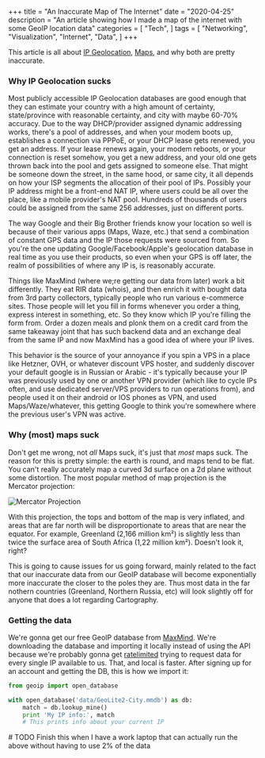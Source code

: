 +++
title = "An Inaccurate Map of The Internet"
date = "2020-04-25"
description = "An article showing how I made a map of the internet with some GeoIP location data"
categories = [
    "Tech",
]
tags = [
    "Networking",
    "Visualization",
    "Internet",
    "Data",
]
+++

This article is all about [IP Geolocation](https://dev.maxmind.com/geoip/geoip2/geolite2/), [Maps](https://matplotlib.org/basemap/users/examples.html), and why both are pretty inaccurate.
<!--more-->

### Why IP Geolocation sucks

Most publicly accessible IP Geolocation databases are good enough that they can estimate your country with a high amount of certainty, state/province with reasonable certainty, and city with maybe 60-70% accuracy. Due to the way DHCP/provider assigned dynamic addressing works, there's a pool of addresses, and when your modem boots up, establishes a connection via PPPoE, or your DHCP lease gets renewed, you get an address. If your lease renews again, your modem reboots, or your connection is reset somehow, you get a new address, and your old one gets thrown back into the pool and gets assigned to someone else. That might be someone down the street, in the same hood, or same city, it all depends on how your ISP segments the allocation of their pool of IPs. Possibly your IP address might be a front-end NAT IP, where users could be all over the place, like a mobile provider's NAT pool. Hundreds of thousands of users could be assigned from the same 256 addresses, just on different ports.

The way Google and their Big Brother friends know your location so well is because of their various apps (Maps, Waze, etc.) that send a combination of constant GPS data and the IP those requests were sourced from. So you're the one updating Google/Facebook/Apple's geolocation database in real time as you use their products, so even when your GPS is off later, the realm of possibilities of where any IP is, is reasonably accurate.

Things like MaxMind (where we;re getting our data from later) work a bit differently. They eat RIR data (whois), and then enrich it with bought data from 3rd party collectors, typically people who run various e-commerce sites. Those people will let you fill in forms whenever you order a thing, express interest in something, etc. So they know which IP you're filling the form from. Order a dozen meals and plonk them on a credit card from the same takeaway joint that has such backend data and an exchange deal from the same IP and now MaxMind has a good idea of where your IP lives.

This behavior is the source of your annoyance if you spin a VPS in a place like Hetzner, OVH, or whatever discount VPS hoster, and suddenly discover your default google is in Russian or Arabic - it's typically because your IP was previously used by one or another VPN provider (which like to cycle IPs often, and use dedicated server/VPS providers to run operations from), and people used it on their android or IOS phones as VPN, and used Maps/Waze/whatever, this getting Google to think you're somewhere where the previous user's VPN was active.

### Why (most) maps suck

Don't get me wrong, not _all_ Maps suck, it's just that _most_ maps suck. The reason for this is pretty simple: the earth is round, and maps tend to be flat. You can't really accurately map a curved 3d surface on a 2d plane without some distortion. The most popular method of map projection is the Mercator projection:

![Mercator Projection](/mercator_projection.png)

With this projection, the tops and bottom of the map is very inflated, and areas that are far north will be disproportionate to areas that are near the equator. For example, Greenland (2,166 million km²) is slightly less than twice the surface area of South Africa (1,22 million km²). Doesn't look it, right?

This is going to cause issues for us going forward, mainly related to the fact that our inaccurate data from our GeoIP database will become exponentially more inaccurate the closer to the poles they are. Thus most data in the far nothern countries (Greenland, Northern Russia, etc) will look slightly off for anyone that does a lot regarding Cartography.

### Getting the data

We're gonna get our free GeoIP database from  [MaxMind](https://dev.maxmind.com/geoip/geoip2/geolite2/). We're downloading the database and importing it locally instead of using the API because we're probably gonna get [ratelimited](https://developer.mozilla.org/en-US/docs/Web/HTTP/Status/429) trying to request data for every single IP available to us. That, and local is faster. After signing up for an account and getting the DB, this is how we import it:

```python
from geoip import open_database

with open_database('data/GeoLite2-City.mmdb') as db:
    match = db.lookup_mine()
    print 'My IP info:', match
    # This prints info about your current IP
```
\# TODO
Finish this when I have a work laptop that can actually run the above without having to use 2% of the data
